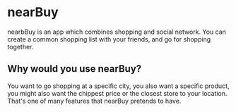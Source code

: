 # nearBuy
nearbBuy is an app which combines shopping and social network.
You can create a common shopping list with your friends, and go for shopping together.

## Why would you use nearBuy?
You want to go shopping at a specific city, you also want a specific product,
you might also want the chippest price or the closest store to your location.
That's one of many features that nearBuy pretends to have.
